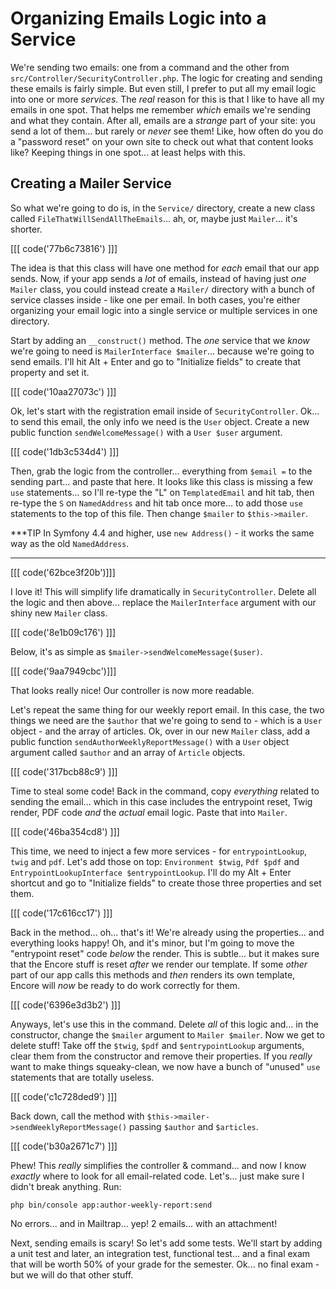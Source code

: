 # Organizing Emails Logic into a Service

We're sending two emails: one from a command and the other from
`src/Controller/SecurityController.php`. The logic for creating and sending these
emails is fairly simple. But even still, I prefer to put all my email logic into
one or more *services*. The *real* reason for this is that I like to have all
my emails in one spot. That helps me remember *which* emails we're sending
and what they contain. After all, emails are a *strange* part of your site: you
send a lot of them... but rarely or *never* see them! Like, how often do you do
a "password reset" on your own site to check out what that content looks like?
Keeping things in one spot... at least helps with this.

## Creating a Mailer Service

So what we're going to do is, in the `Service/` directory, create a new class
called `FileThatWillSendAllTheEmails`... ah, or, maybe just `Mailer`... it's
shorter. 

[[[ code('77b6c73816') ]]]

The idea is that this class will have one method for *each* email that
our app sends. Now, if your app sends a *lot* of emails, instead of having just
*one* `Mailer` class, you could instead create a `Mailer/` directory with a bunch
of service classes inside - like one per email. In both cases, you're either organizing
your email logic into a single service or multiple services in one directory.

Start by adding an `__construct()` method. The *one* service that we *know* we're
going to need is `MailerInterface $mailer`... because we're going to send emails.
I'll hit Alt + Enter and go to "Initialize fields" to create that property and
set it.

[[[ code('10aa27073c') ]]]

Ok, let's start with the registration email inside of `SecurityController`. Ok...
to send this email, the only info we need is the `User` object. Create a new
public function `sendWelcomeMessage()` with a `User $user` argument. 

[[[ code('1db3c534d4') ]]]

Then, grab the logic from the controller... everything from `$email =` to the sending part...
and paste that here. It looks like this class is missing a few `use` statements...
so I'll re-type the "L" on `TemplatedEmail` and hit tab, then re-type the `S`
on `NamedAddress` and hit tab once more... to add those `use` statements to the
top of this file. Then change `$mailer` to `$this->mailer`.

***TIP
In Symfony 4.4 and higher, use `new Address()` - it works the same way
as the old `NamedAddress`.
***

[[[ code('62bce3f20b')]]]

I love it! This will simplify life dramatically in `SecurityController`. Delete
all the logic and then above... replace the `MailerInterface` argument with
our shiny new `Mailer` class. 

[[[ code('8e1b09c176') ]]]

Below, it's as simple as `$mailer->sendWelcomeMessage($user)`.

[[[ code('9aa7949cbc')]]]

That looks really nice! Our controller is now more readable.

Let's repeat the same thing for our weekly report email. In this case, the two
things we need are the `$author` that we're going to send to - which is a `User`
object - and the array of articles. Ok, over in our new `Mailer` class,
add a public function `sendAuthorWeeklyReportMessage()` with a `User` object
argument called `$author` and an array of `Article` objects.

[[[ code('317bcb88c9') ]]]

Time to steal some code! Back in the command, copy *everything* related to sending
the email... which in this case includes the entrypoint reset, Twig render, PDF code
*and* the *actual* email logic. Paste that into `Mailer`.

[[[ code('46ba354cd8') ]]]

This time, we need to inject a few more services - for `entrypointLookup`, `twig`
and `pdf`. Let's add those on top: `Environment $twig`, `Pdf $pdf` and
`EntrypointLookupInterface $entrypointLookup`. I'll do my Alt + Enter shortcut and
go to "Initialize fields" to create those three properties and set them.

[[[ code('17c616cc17') ]]]

Back in the method... oh... that's it! We're already using the properties... and
everything looks happy! Oh, and it's minor, but I'm going to move the
"entrypoint reset" code *below* the render. This is subtle... but it makes sure
that the Encore stuff is reset *after* we render our template. If some *other*
part of our app calls this methods and *then* renders its own template, Encore
will *now* be ready to do work correctly for them.

[[[ code('6396e3d3b2') ]]]

Anyways, let's use this in the command. Delete *all* of this logic and... in the
constructor, change the `$mailer` argument to `Mailer $mailer`. Now we get to
delete stuff! Take off the `$twig`, `$pdf` and `$entrypointLookup` arguments,
clear them from the constructor and remove their properties. If you *really* want
to make things squeaky-clean, we now have a bunch of "unused" `use` statements
that are totally useless.

[[[ code('c1c728ded9') ]]]

Back down, call the method with `$this->mailer->sendWeeklyReportMessage()` passing
`$author` and `$articles`.

[[[ code('b30a2671c7') ]]]

Phew! This *really* simplifies the controller & command... and now I know *exactly*
where to look for all email-related code. Let's... just make sure I didn't break
anything. Run:

```terminal
php bin/console app:author-weekly-report:send
```

No errors... and in Mailtrap... yep! 2 emails... with an attachment!

Next, sending emails is scary! So let's add some tests. We'll start by adding a
unit test and later, an integration test, functional test... and a final exam that
will be worth 50% of your grade for the semester. Ok... no final exam - but we will
do that other stuff.
